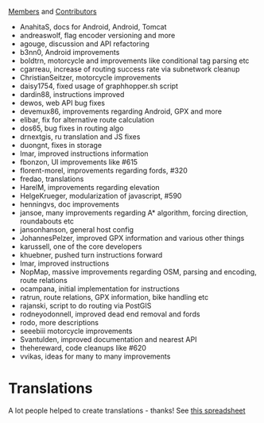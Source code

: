 [Members](https://github.com/graphhopper?tab=members) and [Contributors](https://github.com/graphhopper/graphhopper/contributors)

 * AnahitaS, docs for Android, Android, Tomcat
 * andreaswolf, flag encoder versioning and more
 * agouge, discussion and API refactoring
 * b3nn0, Android improvements
 * boldtrn, motorcycle and improvements like conditional tag parsing etc
 * cgarreau, increase of routing success rate via subnetwork cleanup
 * ChristianSeitzer, motorcycle improvements
 * daisy1754, fixed usage of graphhopper.sh script
 * dardin88, instructions improved
 * dewos, web API bug fixes
 * devemux86, improvements regarding Android, GPX and more
 * elibar, fix for alternative route calculation
 * dos65, bug fixes in routing algo
 * drnextgis, ru translation and JS fixes
 * duongnt, fixes in storage
 * lmar, improved instructions information
 * fbonzon, UI improvements like #615
 * florent-morel, improvements regarding fords, #320
 * fredao, translations 
 * HarelM, improvements regarding elevation
 * HelgeKrueger, modularization of javascript, #590
 * henningvs, doc improvements
 * jansoe, many improvements regarding A* algorithm, forcing direction, roundabouts etc
 * jansonhanson, general host config
 * JohannesPelzer, improved GPX information and various other things
 * karussell, one of the core developers
 * khuebner, pushed turn instructions forward
 * lmar, improved instructions
 * NopMap, massive improvements regarding OSM, parsing and encoding, route relations
 * ocampana, initial implementation for instructions
 * ratrun, route relations, GPX information, bike handling etc
 * rajanski, script to do routing via PostGIS
 * rodneyodonnell, improved dead end removal and fords
 * rodo, more descriptions
 * seeebiii motorcycle improvements 
 * Svantulden, improved documentation and nearest API
 * thehereward, code cleanups like #620
 * vvikas, ideas for many to many improvements

# Translations

A lot people helped to create translations - thanks!
See [this spreadsheet](https://docs.google.com/spreadsheet/ccc?key=0AmukcXek0JP6dGM4R1VTV2d3TkRSUFVQakhVeVBQRHc#gid=0)
